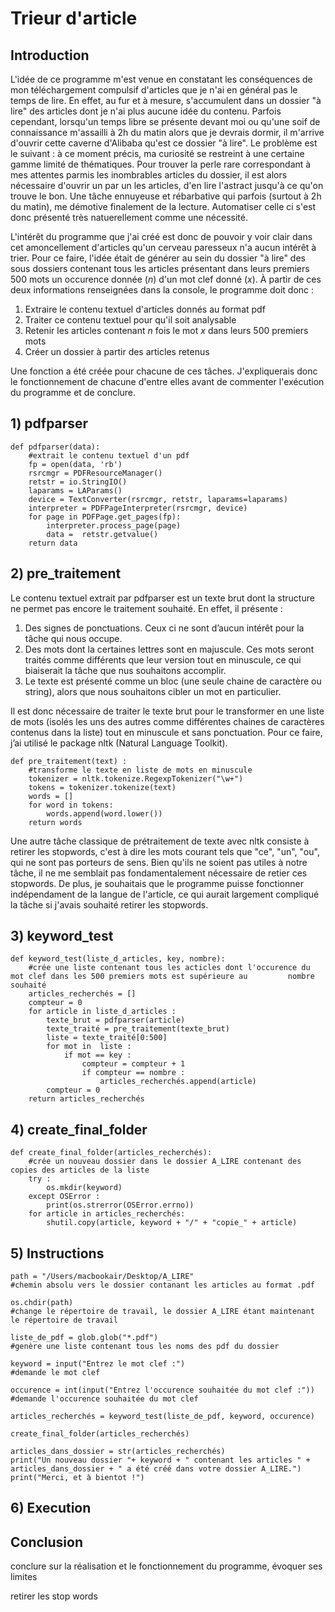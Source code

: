 # Trieur d'article

## Introduction 
L'idée de ce programme m'est venue en constatant les conséquences de mon téléchargement compulsif d'articles que je n'ai en général pas le temps de lire.
En effet, au fur et à mesure, s'accumulent dans un dossier "à lire" des articles dont je n'ai plus aucune idée du contenu. 
Parfois cependant, lorsqu'un temps libre se présente devant moi ou qu'une soif de connaissance m'assailli à 2h du matin alors que je devrais dormir, il m'arrive d'ouvrir cette caverne d'Alibaba qu'est ce dossier "à lire". 
Le problème est le suivant : à ce moment précis, ma curiosité se restreint à une certaine gamme limité de thématiques. 
Pour trouver la perle rare correspondant à mes attentes parmis les inombrables articles du dossier, il est alors nécessaire d'ouvrir un par un les articles, d'en lire l'astract jusqu'à ce qu'on trouve le bon. Une tâche ennuyeuse et rébarbative qui parfois (surtout à 2h du matin), me démotive finalement de la lecture. Automatiser celle ci s'est donc présenté très natuerellement comme une nécessité. 

L'intérêt du programme que j'ai créé est donc de pouvoir y voir clair dans cet amoncellement d'articles qu'un cerveau paresseux n'a aucun intérêt à trier. Pour ce faire, l'idée était de générer au sein du dossier "à lire" des sous dossiers contenant tous les articles présentant dans leurs premiers 500 mots un occurence donnée (*n*) d'un mot clef donné (*x*). À partir de ces deux informations renseignées dans la console, le programme doit donc : 
1. Extraire le contenu textuel d'articles donnés au format pdf
2. Traiter ce contenu textuel pour qu'il soit analysable
3. Retenir les articles contenant *n* fois le mot *x* dans leurs 500 premiers mots 
4. Créer un dossier à partir des articles retenus

Une fonction a été créée pour chacune de ces tâches. J'expliquerais donc le fonctionnement de chacune d'entre elles avant de commenter l'exécution du programme et de conclure.

## 1) pdfparser
```
def pdfparser(data):
    #extrait le contenu textuel d'un pdf 
    fp = open(data, 'rb')
    rsrcmgr = PDFResourceManager()
    retstr = io.StringIO()
    laparams = LAParams()
    device = TextConverter(rsrcmgr, retstr, laparams=laparams)
    interpreter = PDFPageInterpreter(rsrcmgr, device)
    for page in PDFPage.get_pages(fp):
        interpreter.process_page(page)
        data =  retstr.getvalue()
    return data
```

## 2) pre_traitement
Le contenu textuel extrait par pdfparser est un texte brut dont la structure ne permet pas encore le traitement souhaité. En effet, il présente : 
1. Des signes de ponctuations. Ceux ci ne sont d’aucun intérêt pour la tâche qui nous occupe.
2. Des mots dont la certaines lettres sont en majuscule. Ces mots seront traités comme différents que leur version tout en minuscule, ce qui biaiserait la tâche que nus souhaitons accomplir. 
3. Le texte est présenté comme un bloc (une seule chaine de caractère ou string), alors que nous souhaitons cibler un mot en particulier.

Il est donc nécessaire de traiter le texte brut pour le transformer en une liste de mots (isolés les uns des autres comme différentes chaines de caractères contenus dans la liste) tout en minuscule et sans ponctuation. Pour ce faire, j’ai utilisé le package nltk (Natural Language Toolkit). 

```
def pre_traitement(text) :
    #transforme le texte en liste de mots en minuscule
    tokenizer = nltk.tokenize.RegexpTokenizer("\w+")
    tokens = tokenizer.tokenize(text)
    words = []
    for word in tokens:
        words.append(word.lower())
    return words
```

Une autre tâche classique de prétraitement de texte avec nltk consiste à retirer les stopwords, c'est à dire les mots courant tels que "ce", "un", "ou", qui ne sont pas porteurs de sens. Bien qu'ils ne soient pas utiles à notre tâche, il ne me semblait pas fondamentalement nécessaire de retier ces stopwords. De plus, je souhaitais que le programme puisse fonctionner indépendament de la langue de l'article, ce qui aurait largement compliqué la tâche si j'avais souhaité retirer les stopwords. 

## 3) keyword_test

```
def keyword_test(liste_d_articles, key, nombre):
    #crée une liste contenant tous les acticles dont l'occurence du mot clef dans les 500 premiers mots est supérieure au         nombre souhaité 
    articles_recherchés = []
    compteur = 0
    for article in liste_d_articles :  
        texte_brut = pdfparser(article)
        texte_traité = pre_traitement(texte_brut)
        liste = texte_traité[0:500]
        for mot in  liste : 
            if mot == key :
                compteur = compteur + 1
                if compteur == nombre : 
                    articles_recherchés.append(article)
        compteur = 0
    return articles_recherchés
```

## 4) create_final_folder

```
def create_final_folder(articles_recherchés):
    #crée un nouveau dossier dans le dossier A_LIRE contenant des copies des articles de la liste
    try :
        os.mkdir(keyword)
    except OSError :
        print(os.strerror(OSError.errno))
    for article in articles_recherchés:
        shutil.copy(article, keyword + "/" + "copie_" + article)
```

## 5) Instructions 

```
path = "/Users/macbookair/Desktop/A_LIRE"
#chemin absolu vers le dossier contanant les articles au format .pdf

os.chdir(path)
#change le répertoire de travail, le dossier A_LIRE étant maintenant le répertoire de travail

liste_de_pdf = glob.glob("*.pdf")
#genère une liste contenant tous les noms des pdf du dossier

keyword = input("Entrez le mot clef :")
#demande le mot clef

occurence = int(input("Entrez l'occurence souhaitée du mot clef :"))
#demande l'occurence souhaitée du mot clef

articles_recherchés = keyword_test(liste_de_pdf, keyword, occurence)

create_final_folder(articles_recherchés)

articles_dans_dossier = str(articles_recherchés)
print("Un nouveau dossier "+ keyword + " contenant les articles " + articles_dans_dossier + " a été créé dans votre dossier A_LIRE.")
print("Merci, et à bientot !")
```
## 6) Execution 

## Conclusion

conclure sur la réalisation et le fonctionnement du programme, évoquer ses limites

retirer les stop words
